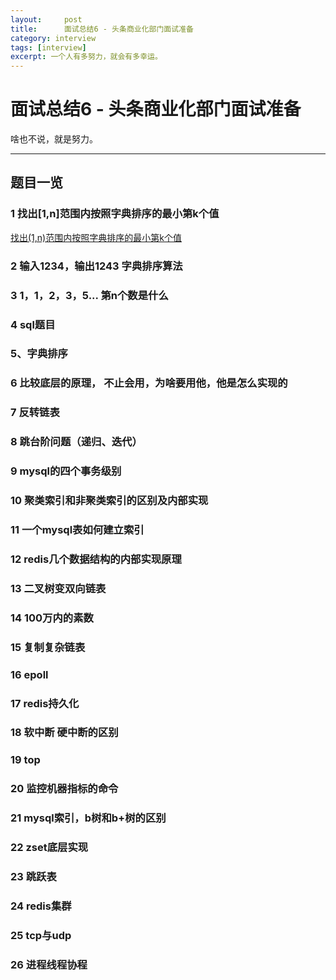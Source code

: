 ```yaml
---
layout:     post
title:      面试总结6 - 头条商业化部门面试准备
category: interview
tags: [interview]
excerpt: 一个人有多努力，就会有多幸运。
---
```


面试总结6 - 头条商业化部门面试准备
=======================================

啥也不说，就是努力。

-------------------------------------

题目一览
---------------------

### 1 找出[1,n]范围内按照字典排序的最小第k个值

[找出(1,n)范围内按照字典排序的最小第k个值](https://hunzino1.github.io/interview/2019/03/26/toutiao_algorithm.html)

### 2 输入1234，输出1243 字典排序算法

### 3 1，1，2，3，5... 第n个数是什么

### 4 sql题目

### 5、字典排序

### 6 比较底层的原理， 不止会用，为啥要用他，他是怎么实现的

### 7 反转链表

### 8 跳台阶问题（递归、迭代）

### 9 mysql的四个事务级别

### 10 聚类索引和非聚类索引的区别及内部实现

### 11 一个mysql表如何建立索引

### 12 redis几个数据结构的内部实现原理

### 13 二叉树变双向链表

### 14 100万内的素数

### 15 复制复杂链表

### 16 epoll

### 17 redis持久化

### 18 软中断 硬中断的区别

### 19 top

### 20 监控机器指标的命令

### 21 mysql索引，b树和b+树的区别

### 22 zset底层实现

### 23 跳跃表

### 24 redis集群

### 25 tcp与udp

### 26 进程线程协程
